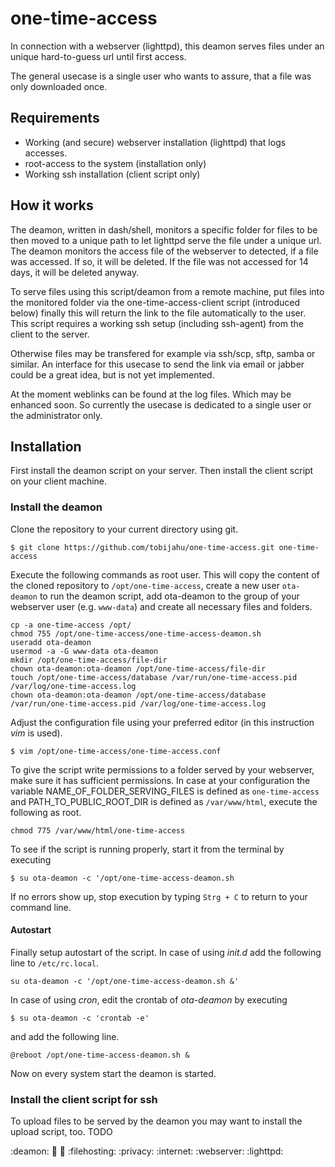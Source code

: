 # one-time-access
In connection with a webserver (lighttpd), this deamon serves files under an unique hard-to-guess url until first access. 

The general usecase is a single user who wants to assure, that a file was only downloaded once.

## Requirements
* Working (and secure) webserver installation (lighttpd) that logs accesses.
* root-access to the system (installation only)
* Working ssh installation (client script only)

## How it works
The deamon, written in dash/shell, monitors a specific folder for files to be then moved to a unique path to let lighttpd serve the file under a unique url. The deamon monitors the access file of the webserver to detected, if a file was accessed. If so, it will be deleted. If the file was not accessed for 14 days, it will be deleted anyway.

To serve files using this script/deamon from a remote machine, put files into the monitored folder via the one-time-access-client script (introduced below) finally this will return the link to the file automatically to the user. This script requires a working ssh setup (including ssh-agent) from the client to the server.

Otherwise files may be transfered for example via ssh/scp, sftp, samba or similar. An interface for this usecase to send the link via email or jabber could be a great idea, but is not yet implemented.

At the moment weblinks can be found at the log files. Which may be enhanced soon. So currently the usecase is dedicated to a single user or the administrator only.

## Installation
First install the deamon script on your server. Then install the client script on your client machine.

### Install the deamon
Clone the repository to your current directory using git.

```dash
$ git clone https://github.com/tobijahu/one-time-access.git one-time-access
```

Execute the following commands as root user. This will copy the content of the cloned repository to `/opt/one-time-access`, create a new user `ota-deamon` to run the deamon script, add ota-deamon to the group of your webserver user (e.g. `www-data`) and create all necessary files and folders. 

```dash
cp -a one-time-access /opt/
chmod 755 /opt/one-time-access/one-time-access-deamon.sh
useradd ota-deamon
usermod -a -G www-data ota-deamon
mkdir /opt/one-time-access/file-dir
chown ota-deamon:ota-deamon /opt/one-time-access/file-dir
touch /opt/one-time-access/database /var/run/one-time-access.pid /var/log/one-time-access.log
chown ota-deamon:ota-deamon /opt/one-time-access/database /var/run/one-time-access.pid /var/log/one-time-access.log
```

Adjust the configuration file using your preferred editor (in this instruction _vim_ is used).

```dash
$ vim /opt/one-time-access/one-time-access.conf
```

To give the script write permissions to a folder served by your webserver, make sure it has sufficient permissions. In case at your configuration the variable NAME_OF_FOLDER_SERVING_FILES is defined as `one-time-access` and PATH_TO_PUBLIC_ROOT_DIR is defined as `/var/www/html`, execute the following as root.

```dash
chmod 775 /var/www/html/one-time-access
```

To see if the script is running properly, start it from the terminal by executing

```dash
$ su ota-deamon -c '/opt/one-time-access-deamon.sh
```

If no errors show up, stop execution by typing ```Strg + C``` to return to your command line.

#### Autostart
Finally setup autostart of the script. In case of using _init.d_ add the following line to `/etc/rc.local`.

```dash
su ota-deamon -c '/opt/one-time-access-deamon.sh &'
```

In case of using _cron_, edit the crontab of _ota-deamon_ by executing 

```dash
$ su ota-deamon -c 'crontab -e'
```

and add the following line.

```dash
@reboot /opt/one-time-access-deamon.sh &
```

Now on every system start the deamon is started. 

### Install the client script for ssh
To upload files to be served by the deamon you may want to install the upload script, too.
TODO


:deamon: :shell: :dash: :filehosting: :privacy: :internet: :webserver: :lighttpd:

